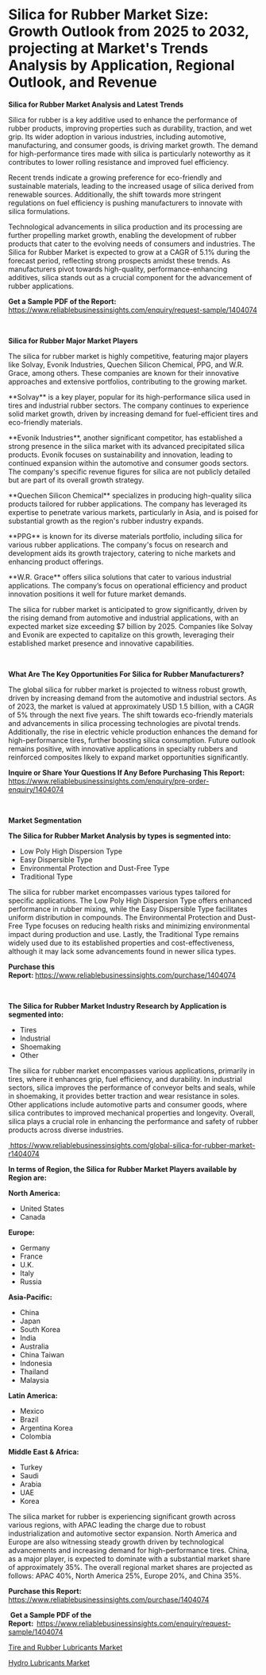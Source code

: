 <p><h1>Silica for Rubber Market Size: Growth Outlook from 2025 to 2032, projecting at Market's Trends Analysis by Application, Regional Outlook, and Revenue</h1></p><p><strong>Silica for Rubber Market Analysis and Latest Trends</strong></p>
<p><p>Silica for rubber is a key additive used to enhance the performance of rubber products, improving properties such as durability, traction, and wet grip. Its wider adoption in various industries, including automotive, manufacturing, and consumer goods, is driving market growth. The demand for high-performance tires made with silica is particularly noteworthy as it contributes to lower rolling resistance and improved fuel efficiency.</p><p>Recent trends indicate a growing preference for eco-friendly and sustainable materials, leading to the increased usage of silica derived from renewable sources. Additionally, the shift towards more stringent regulations on fuel efficiency is pushing manufacturers to innovate with silica formulations. </p><p>Technological advancements in silica production and its processing are further propelling market growth, enabling the development of rubber products that cater to the evolving needs of consumers and industries. The Silica for Rubber Market is expected to grow at a CAGR of 5.1% during the forecast period, reflecting strong prospects amidst these trends. As manufacturers pivot towards high-quality, performance-enhancing additives, silica stands out as a crucial component for the advancement of rubber applications.</p></p>
<p><strong>Get a Sample PDF of the Report:&nbsp;</strong> <a href="https://www.reliablebusinessinsights.com/enquiry/request-sample/1404074?utm_campaign=1091&utm_medium=2&utm_source=Github&utm_content=ia&utm_term=13012025&utm_id=silica-for-rubber">https://www.reliablebusinessinsights.com/enquiry/request-sample/1404074</a></p>
<p>&nbsp;</p>
<p><strong>Silica for Rubber Major Market Players</strong></p>
<p><p>The silica for rubber market is highly competitive, featuring major players like Solvay, Evonik Industries, Quechen Silicon Chemical, PPG, and W.R. Grace, among others. These companies are known for their innovative approaches and extensive portfolios, contributing to the growing market.</p><p>**Solvay** is a key player, popular for its high-performance silica used in tires and industrial rubber sectors. The company continues to experience solid market growth, driven by increasing demand for fuel-efficient tires and eco-friendly materials.</p><p>**Evonik Industries**, another significant competitor, has established a strong presence in the silica market with its advanced precipitated silica products. Evonik focuses on sustainability and innovation, leading to continued expansion within the automotive and consumer goods sectors. The company's specific revenue figures for silica are not publicly detailed but are part of its overall growth strategy.</p><p>**Quechen Silicon Chemical** specializes in producing high-quality silica products tailored for rubber applications. The company has leveraged its expertise to penetrate various markets, particularly in Asia, and is poised for substantial growth as the region's rubber industry expands.</p><p>**PPG** is known for its diverse materials portfolio, including silica for various rubber applications. The company's focus on research and development aids its growth trajectory, catering to niche markets and enhancing product offerings.</p><p>**W.R. Grace** offers silica solutions that cater to various industrial applications. The company’s focus on operational efficiency and product innovation positions it well for future market demands.</p><p>The silica for rubber market is anticipated to grow significantly, driven by the rising demand from automotive and industrial applications, with an expected market size exceeding $7 billion by 2025. Companies like Solvay and Evonik are expected to capitalize on this growth, leveraging their established market presence and innovative capabilities.</p></p>
<p>&nbsp;</p>
<p><strong>What Are The Key Opportunities For Silica for Rubber Manufacturers?</strong></p>
<p><p>The global silica for rubber market is projected to witness robust growth, driven by increasing demand from the automotive and industrial sectors. As of 2023, the market is valued at approximately USD 1.5 billion, with a CAGR of 5% through the next five years. The shift towards eco-friendly materials and advancements in silica processing technologies are pivotal trends. Additionally, the rise in electric vehicle production enhances the demand for high-performance tires, further boosting silica consumption. Future outlook remains positive, with innovative applications in specialty rubbers and reinforced composites likely to expand market opportunities significantly.</p></p>
<p><strong>Inquire or Share Your Questions If Any Before Purchasing This Report:</strong> <a href="https://www.reliablebusinessinsights.com/enquiry/pre-order-enquiry/1404074?utm_campaign=1091&utm_medium=2&utm_source=Github&utm_content=ia&utm_term=13012025&utm_id=silica-for-rubber">https://www.reliablebusinessinsights.com/enquiry/pre-order-enquiry/1404074</a></p>
<p>&nbsp;</p>
<p><strong>Market Segmentation</strong></p>
<p><strong>The Silica for Rubber Market Analysis by types is segmented into:</strong></p>
<p><ul><li>Low Poly High Dispersion Type</li><li>Easy Dispersible Type</li><li>Environmental Protection and Dust-Free Type</li><li>Traditional Type</li></ul></p>
<p><p>The silica for rubber market encompasses various types tailored for specific applications. The Low Poly High Dispersion Type offers enhanced performance in rubber mixing, while the Easy Dispersible Type facilitates uniform distribution in compounds. The Environmental Protection and Dust-Free Type focuses on reducing health risks and minimizing environmental impact during production and use. Lastly, the Traditional Type remains widely used due to its established properties and cost-effectiveness, although it may lack some advancements found in newer silica types.</p></p>
<p><strong>Purchase this Report:&nbsp;</strong><a href="https://www.reliablebusinessinsights.com/purchase/1404074?utm_campaign=1091&utm_medium=2&utm_source=Github&utm_content=ia&utm_term=13012025&utm_id=silica-for-rubber">https://www.reliablebusinessinsights.com/purchase/1404074</a></p>
<p>&nbsp;</p>
<p><strong>The Silica for Rubber Market Industry Research by Application is segmented into:</strong></p>
<p><ul><li>Tires</li><li>Industrial</li><li>Shoemaking</li><li>Other</li></ul></p>
<p><p>The silica for rubber market encompasses various applications, primarily in tires, where it enhances grip, fuel efficiency, and durability. In industrial sectors, silica improves the performance of conveyor belts and seals, while in shoemaking, it provides better traction and wear resistance in soles. Other applications include automotive parts and consumer goods, where silica contributes to improved mechanical properties and longevity. Overall, silica plays a crucial role in enhancing the performance and safety of rubber products across diverse industries.</p></p>
<p><a href="https://www.reliablebusinessinsights.com/global-silica-for-rubber-market-r1404074?utm_campaign=1091&utm_medium=2&utm_source=Github&utm_content=ia&utm_term=13012025&utm_id=silica-for-rubber">&nbsp;https://www.reliablebusinessinsights.com/global-silica-for-rubber-market-r1404074</a></p>
<p><strong>In terms of Region, the Silica for Rubber Market Players available by Region are:</strong></p>
<p>
    <p> <strong> North America: </strong>
        <ul>
            <li>United States</li>
            <li>Canada</li>
        </ul>
        </p> 
    <p> <strong> Europe: </strong>
        <ul>
            <li>Germany</li>
            <li>France</li>
            <li>U.K.</li>
            <li>Italy</li>
            <li>Russia</li>
        </ul>
        </p> 
    <p> <strong> Asia-Pacific: </strong>
        <ul>
            <li>China</li>
            <li>Japan</li>
            <li>South Korea</li>
            <li>India</li>
            <li>Australia</li>
            <li>China Taiwan</li>
            <li>Indonesia</li>
            <li>Thailand</li>
            <li>Malaysia</li>
        </ul>
        </p> 
    <p> <strong> Latin America: </strong>
        <ul>
            <li>Mexico</li>
            <li>Brazil</li>
            <li>Argentina Korea</li>
            <li>Colombia</li>
        </ul>
        </p> 
    <p> <strong> Middle East & Africa: </strong>
        <ul>
            <li>Turkey</li>
            <li>Saudi</li>
            <li>Arabia</li>
            <li>UAE</li>
            <li>Korea</li>
        </ul>
    </p>
    </p>
<p><p>The silica market for rubber is experiencing significant growth across various regions, with APAC leading the charge due to robust industrialization and automotive sector expansion. North America and Europe are also witnessing steady growth driven by technological advancements and increasing demand for high-performance tires. China, as a major player, is expected to dominate with a substantial market share of approximately 35%. The overall regional market shares are projected as follows: APAC 40%, North America 25%, Europe 20%, and China 35%.</p></p>
<p><strong>Purchase this Report: </strong><a href="https://www.reliablebusinessinsights.com/purchase/1404074?utm_campaign=1091&utm_medium=2&utm_source=Github&utm_content=ia&utm_term=13012025&utm_id=silica-for-rubber">https://www.reliablebusinessinsights.com/purchase/1404074</a></p>
<p>&nbsp;<strong>Get a Sample PDF of the Report:&nbsp;&nbsp;</strong><a href="https://www.reliablebusinessinsights.com/enquiry/request-sample/1404074?utm_campaign=1091&utm_medium=2&utm_source=Github&utm_content=ia&utm_term=13012025&utm_id=silica-for-rubber">https://www.reliablebusinessinsights.com/enquiry/request-sample/1404074</a></p>
<p><strong></strong></p>
<p><p><a href="https://github.com/raffadongraffadong/Market-Research-Report-List-1/blob/main/tire-and-rubber-lubricants-market.md?utm_campaign=1091&utm_medium=2&utm_source=Github&utm_content=ia&utm_term=13012025&utm_id=silica-for-rubber">Tire and Rubber Lubricants Market</a></p><p><a href="https://github.com/dolorespeddico90/Market-Research-Report-List-1/blob/main/hydro-lubricants-market.md?utm_campaign=1091&utm_medium=2&utm_source=Github&utm_content=ia&utm_term=13012025&utm_id=silica-for-rubber">Hydro Lubricants Market</a></p></p>